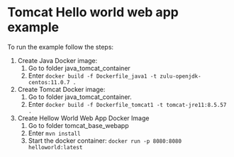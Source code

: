 # Tomcat Hello world web app example
To run the example follow the steps:
1. Create Java Docker image:
   1. Go to folder java_tomcat_container
   1. Enter `docker build -f Dockerfile_java1 -t zulu-openjdk-centos:11.0.7 .`
1. Create Tomcat Docker image: 
   1. Go to folder java_tomcat_container. 
   1. Enter `docker build -f Dockerfile_tomcat1 -t tomcat-jre11:8.5.57 .`
1. Create Hellow World Web App Docker Image
   1. Go to folder tomcat_base_webapp
   1. Enter `mvn install`
   1. Start the docker container: `docker run -p 8080:8080 helloworld:latest`
   